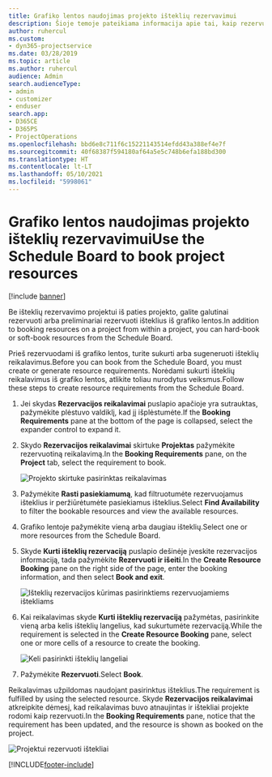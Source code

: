 ```yaml
---
title: Grafiko lentos naudojimas projekto išteklių rezervavimui
description: Šioje temoje pateikiama informacija apie tai, kaip rezervuoti išteklius.
author: ruhercul
ms.custom:
- dyn365-projectservice
ms.date: 03/28/2019
ms.topic: article
ms.author: ruhercul
audience: Admin
search.audienceType:
- admin
- customizer
- enduser
search.app:
- D365CE
- D365PS
- ProjectOperations
ms.openlocfilehash: bbd6e8c711f6c15221143514efdd43a388ef4e7f
ms.sourcegitcommit: 40f68387f594180af64a5e5c748b6efa188bd300
ms.translationtype: HT
ms.contentlocale: lt-LT
ms.lasthandoff: 05/10/2021
ms.locfileid: "5998061"
---
```

# <a name="use-the-schedule-board-to-book-project-resources"></a><span data-ttu-id="4a092-103">Grafiko lentos naudojimas projekto išteklių rezervavimui</span><span class="sxs-lookup"><span data-stu-id="4a092-103">Use the Schedule Board to book project resources</span></span>

[!include [banner](../includes/psa-now-project-operations.md)]

<span data-ttu-id="4a092-104">Be išteklių rezervavimo projektui iš paties projekto, galite galutinai rezervuoti arba preliminariai rezervuoti išteklius iš grafiko lentos.</span><span class="sxs-lookup"><span data-stu-id="4a092-104">In addition to booking resources on a project from within a project, you can hard-book or soft-book resources from the Schedule Board.</span></span>

<span data-ttu-id="4a092-105">Prieš rezervuodami iš grafiko lentos, turite sukurti arba sugeneruoti išteklių reikalavimus.</span><span class="sxs-lookup"><span data-stu-id="4a092-105">Before you can book from the Schedule Board, you must create or generate resource requirements.</span></span> <span data-ttu-id="4a092-106">Norėdami sukurti išteklių reikalavimus iš grafiko lentos, atlikite toliau nurodytus veiksmus.</span><span class="sxs-lookup"><span data-stu-id="4a092-106">Follow these steps to create resource requirements from the Schedule Board.</span></span>

1. <span data-ttu-id="4a092-107">Jei skydas **Rezervacijos reikalavimai** puslapio apačioje yra sutrauktas, pažymėkite plėstuvo valdiklį, kad jį išplėstumėte.</span><span class="sxs-lookup"><span data-stu-id="4a092-107">If the **Booking Requirements** pane at the bottom of the page is collapsed, select the expander control to expand it.</span></span>
2. <span data-ttu-id="4a092-108">Skydo **Rezervacijos reikalavimai** skirtuke **Projektas** pažymėkite rezervuotiną reikalavimą.</span><span class="sxs-lookup"><span data-stu-id="4a092-108">In the **Booking Requirements** pane, on the **Project** tab, select the requirement to book.</span></span>

    ![Projekto skirtuke pasirinktas reikalavimas](media/Resource-Management-image73.png)

3. <span data-ttu-id="4a092-110">Pažymėkite **Rasti pasiekiamumą**, kad filtruotumėte rezervuojamus išteklius ir peržiūrėtumėte pasiekiamus išteklius.</span><span class="sxs-lookup"><span data-stu-id="4a092-110">Select **Find Availability** to filter the bookable resources and view the available resources.</span></span> 
4. <span data-ttu-id="4a092-111">Grafiko lentoje pažymėkite vieną arba daugiau išteklių.</span><span class="sxs-lookup"><span data-stu-id="4a092-111">Select one or more resources from the Schedule Board.</span></span> 
5. <span data-ttu-id="4a092-112">Skyde **Kurti išteklių rezervaciją** puslapio dešinėje įveskite rezervacijos informaciją, tada pažymėkite **Rezervuoti ir išeiti**.</span><span class="sxs-lookup"><span data-stu-id="4a092-112">In the **Create Resource Booking** pane on the right side of the page, enter the booking information, and then select **Book and exit**.</span></span>

    ![Išteklių rezervacijos kūrimas pasirinktiems rezervuojamiems ištekliams](media/Resource-Management-image74.png)

6. <span data-ttu-id="4a092-114">Kai reikalavimas skyde **Kurti išteklių rezervaciją** pažymėtas, pasirinkite vieną arba kelis išteklių langelius, kad sukurtumėte rezervaciją.</span><span class="sxs-lookup"><span data-stu-id="4a092-114">While the requirement is selected in the **Create Resource Booking** pane, select one or more cells of a resource to create the booking.</span></span>

    ![Keli pasirinkti išteklių langeliai](media/Resource-Management-image75.png)

7. <span data-ttu-id="4a092-116">Pažymėkite **Rezervuoti**.</span><span class="sxs-lookup"><span data-stu-id="4a092-116">Select **Book**.</span></span>

<span data-ttu-id="4a092-117">Reikalavimas užpildomas naudojant pasirinktus išteklius.</span><span class="sxs-lookup"><span data-stu-id="4a092-117">The requirement is fulfilled by using the selected resource.</span></span> <span data-ttu-id="4a092-118">Skyde **Rezervacijos reikalavimai** atkreipkite dėmesį, kad reikalavimas buvo atnaujintas ir ištekliai projekte rodomi kaip rezervuoti.</span><span class="sxs-lookup"><span data-stu-id="4a092-118">In the **Booking Requirements** pane, notice that the requirement has been updated, and the resource is shown as booked on the project.</span></span>

![Projektui rezervuoti ištekliai](media/Resource-Management-image76.png)


[!INCLUDE[footer-include](../includes/footer-banner.md)]